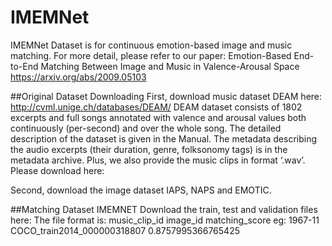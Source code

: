 # IMEMNet
IMEMNet Dataset is for continuous emotion-based image and music matching. For more detail, please refer to our paper:
Emotion-Based End-to-End Matching Between Image and Music in Valence-Arousal Space
https://arxiv.org/abs/2009.05103
	

##Original Dataset Downloading
First, download music dataset DEAM here:
http://cvml.unige.ch/databases/DEAM/
DEAM dataset consists of 1802 excerpts and full songs annotated with valence and arousal values both continuously (per-second) and over the whole song. The detailed description of the dataset is given in the Manual. The metadata describing the audio excerpts (their duration, genre, folksonomy tags) is in the metadata archive.
Plus, we also provide the music clips in format ‘.wav’. Please download here:

Second, download the image dataset IAPS, NAPS and EMOTIC.

##Matching Dataset IMEMNET
Download the train, test and validation files here:
The file format is:
music_clip_id image_id matching_score
eg:
1967-11 COCO_train2014_000000318807 0.8757995366765425

